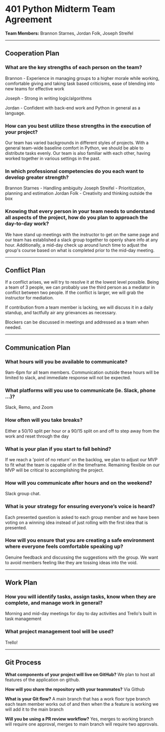 # 401 Python Midterm Team Agreement

**Team Members:** Brannon Starnes, Jordan Folk, Joseph Streifel

---

## Cooperation Plan

### What are the key strengths of each person on the team?

Brannon - Experience in managing groups to a higher morale while working, comfortable giving and taking task based criticisms, ease of blending into new teams for effective work

Joseph - Strong in writing logic/algorithms

Jordan - Confident with back-end work and Python in general as a language.

### How can you best utilize these strengths in the execution of your project?

Our team has varied backgrounds in different styles of projects. With a general team-wide baseline comfort in Python, we should be able to distribute tasks evenly. Our team is also familiar with each other, having worked together in various settings in the past.

### In which professional competencies do you each want to develop greater strength?

Brannon Starnes - Handling ambiguity
Joseph Streifel - Prioritization, planning and estimation
Jordan Folk - Creativity and thinking outside the box

### Knowing that every person in your team needs to understand all aspects of the project, how do you plan to approach the day-to-day work?

We have stand up meetings with the instructor to get on the same page and our team has established a slack group together to openly share info at any hour. Additionally, a mid-day check up around lunch time to adjust the group's course based on what is completed prior to the mid-day meeting.

---

## Conflict Plan

If a conflict arises, we will try to resolve it at the lowest level possible. Being a team of 3 people, we can probably use the third person as a mediator in conflict between two people. If the conflict is larger, we will grab the instructor for mediation.

If contribution from a team  member is lacking, we will discuss it in a daily standup, and tactfully air any grievances as necessary.

Blockers can be discussed in meetings and addressed as a team when needed.

---

## Communication Plan

### What hours will you be available to communicate?

9am-6pm for all team members. Communication outside these hours will be limited to slack, and immediate response will not be expected.

### What platforms will you use to communicate (ie. Slack, phone …)?

Slack, Remo, and Zoom

### How often will you take breaks?

Either a 50/10 split per hour or a 90/15 split on and off to step away from the work and reset through the day

### What is your plan if you start to fall behind?

If we reach a 'point of no return' on the backlog, we plan to adjust our MVP to fit what the team is capable of in the timeframe. Remaining flexible on our MVP will be critical to accomplishing the project.

### How will you communicate after hours and on the weekend?

Slack group chat.

### What is your strategy for ensuring everyone’s voice is heard?

Each presented question is asked to each group member and we have been voting on a winning idea instead of just rolling with the first idea that is presented.

### How will you ensure that you are creating a safe environment where everyone feels comfortable speaking up?

Genuine feedback and discussing the suggestions with the group. We want to avoid members feeling like they are tossing ideas into the void.

---

## Work Plan

### How you will identify tasks, assign tasks, know when they are complete, and manage work in general?

Morning and mid-day meetings for day to day activities and Trello's built in task management

### What project management tool will be used?

Trello!

---

## Git Process

**What components of your project will live on GitHub?** We plan to host all features of the application on github.

**How will you share the repository with your teammates?** Via Github

**What is your Git flow?** A main branch that has a work floor type branch each team member works out of and then when the a feature is working we will add it to the main branch 

**Will you be using a PR review workflow?** Yes, merges to working branch will require one approval, merges to main branch will require two approvals.
